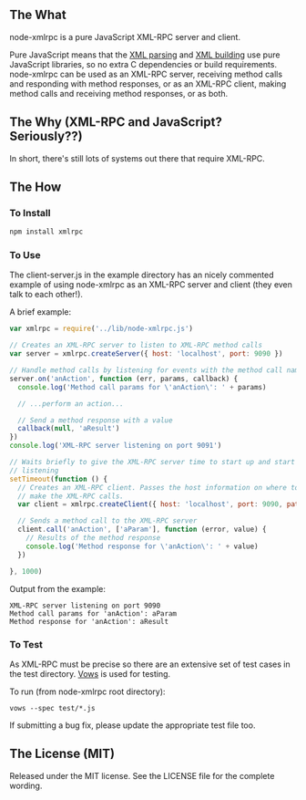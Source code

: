 ## The What

node-xmlrpc is a pure JavaScript XML-RPC server and client.

Pure JavaScript means that the [XML
parsing](https://github.com/robrighter/node-xml) and [XML
building](https://github.com/robrighter/node-xml) use pure JavaScript libraries,
so no extra C dependencies or build requirements. node-xmlrpc can be used as an
XML-RPC server, receiving method calls and responding with method responses, or
as an XML-RPC client, making method calls and receiving method responses, or as
both.

## The Why (XML-RPC and JavaScript? Seriously??)

In short, there's still lots of systems out there that require XML-RPC.

## The How

### To Install

```bash
npm install xmlrpc
```

### To Use

The client-server.js in the example directory has an nicely commented example of
using node-xmlrpc as an XML-RPC server and client (they even talk to each
other!).

A brief example:

```javascript
var xmlrpc = require('../lib/node-xmlrpc.js')

// Creates an XML-RPC server to listen to XML-RPC method calls
var server = xmlrpc.createServer({ host: 'localhost', port: 9090 })

// Handle method calls by listening for events with the method call name
server.on('anAction', function (err, params, callback) {
  console.log('Method call params for \'anAction\': ' + params)

  // ...perform an action...

  // Send a method response with a value
  callback(null, 'aResult')
})
console.log('XML-RPC server listening on port 9091')

// Waits briefly to give the XML-RPC server time to start up and start
// listening
setTimeout(function () {
  // Creates an XML-RPC client. Passes the host information on where to
  // make the XML-RPC calls.
  var client = xmlrpc.createClient({ host: 'localhost', port: 9090, path: '/'})

  // Sends a method call to the XML-RPC server
  client.call('anAction', ['aParam'], function (error, value) {
    // Results of the method response
    console.log('Method response for \'anAction\': ' + value)
  })

}, 1000)
```

Output from the example:

```
XML-RPC server listening on port 9090
Method call params for 'anAction': aParam
Method response for 'anAction': aResult
```

### To Test

As XML-RPC must be precise so there are an extensive set of test cases in the test directory. [Vows](http://vowsjs.org/) is used for testing.

To run (from node-xmlrpc root directory):

`vows --spec test/*.js`

If submitting a bug fix, please update the appropriate test file too.

## The License (MIT)

Released under the MIT license. See the LICENSE file for the complete wording.


